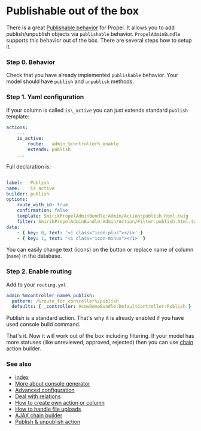 Publishable out of the box
=======================

There is a great [Publishable behavior](https://github.com/willdurand/PublishableBehavior) for Propel. It allows you to add publish/unpublish objects via `publishable` behavior. `PropelAdminBundle` supports this behavior out of the box. There are several steps how to setup it.

### Step 0. Behavior

Check that you have already implemented `publishable` behavior. Your model should have `publish` and `unpublish` methods. 

### Step 1. Yaml configuration

If your column is called `is\_active` you can just extends standard `publish` template:

``` yaml
actions:
    ...
    is_active:
        route:   admin_%controller%_enable
        extends: publish
    ...
```

Full declaration is:

``` yaml

label:   Publish
name:    is_active
builder: publish
options:
    route_with_id: true
    confirmation: false
    template: SmirikPropelAdminBundle:Admin/Action:publish.html.twig
    filter: SmirikPropelAdminBundle:Admin/Action/Filter:publish.html.twig 
data:
    - { key: 0, text: '<i class="icon-plus"></i>' }
    - { key: 1, text: '<i class="icon-minus"></i>' }
```

You can easily change text (icons) on the button or replace name of column (`name`) in the database.

### Step 2. Enable routing

Add to your `routing.yml`


``` yaml
admin_%mcontroller_name%_publish:
  pattern: /%route_for_controller%/publish
  defaults: { _controller: AcmeDemoBundle:DefaultController:Publish }
```

Publish is a standard action. That's why it is already enabled if you have used console build command.

That's it. Now it will work out of the box including filtering. If your model has more statuses (like unreviewed, approved, rejected) then you can use [chain](chain.md) action builder.

### See also

- [Index](index.md)
- [More about console generator](generator.md)
- [Advanced configuration](configure.md)
- [Deal with relations](relations.md)
- [How to create own action or column](builders.md)
- [How to handle file uploads](upload.md)
- [AJAX chain builder](chain.md)
- [Publish & unpublish action](publish.md)